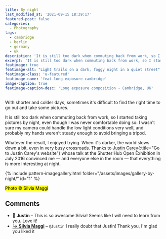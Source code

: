 ```yaml
---
title: By night
last_modified_at: '2021-09-15 18:39:17'
featured-post: false
categories:
  - Photography
tags:
  - cambridge
  - berlin
  - germany
  - uk
description: 'It is still too dark when commuting back from work, so I started taking pictures by night.'
excerpt: 'It is still too dark when commuting back from work, so I started taking pictures by night.'
featimage: true
featimage-alt: "Light trails on a dark, foggy night in a quiet street"
featimage-class: 'u-featured'
featimage-name: 'feat-long-exposure-cambridge'
image-caption: true
featimage-caption-desc: 'Long exposure composition - Cambridge, UK'
---
```

<p class="lead">With shorter and colder days, sometimes it's difficult to find the right time to go out and take some pictures.</p>

It is still too dark when commuting back from work, so I started taking pictures by night, even though I was never comfortable doing so. I wasn't sure my camera could handle the low light conditions very well, and probably my hands weren't steady enough to avoid bringing a tripod.

Whatever the result, I enjoyed trying. When it's darker, the world slows down a bit, even in very busy crossroads. Thanks to [Justin Carey](https://justincarey.com/){:title="Go to Justin Carey's website"} whose talk at the Shutter Hub Open Exhibition in July 2016 convinced me &mdash; and everyone else in the room &mdash; that everything is more interesting at night.

{% include pattern-imagegallery.html folder="/assets/images/gallery-by-night/" id="1" %}

<p class="detached"><mark class="smd-highlight small">Photo &copy; Silvia Maggi</mark></p>

<div class="smd-responses my-5 pt-3">
  <h2>Comments</h2>
  <div class="webmentions">
    <ul class="comments">
      <li>
        <span class="reaction">💬 <strong>Justin</strong>&nbsp;&ndash;</span>
        <span>This is so awesome Silvia! Seems like I will need to learn from you. Love it!</span>
      </li>
      <li class="reaction-reply">
        <a class="reaction" title="mentioned" href="{{ site.url }}">↪️ <strong>Silvia Maggi</strong></a>&nbsp;&ndash;&nbsp;<code>@Justin</code>
        <span>I really doubt that Justin! Thank you, I'm glad you liked it</span>
      </li>
    </ul>
  </div>
</div>
